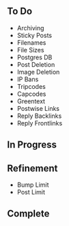 ## To Do

- Archiving
- Sticky Posts
- Filenames
- File Sizes
- Postgres DB
- Post Deletion
- Image Deletion
- IP Bans
- Tripcodes
- Capcodes
- Greentext
- Postwise Links
- Reply Backlinks
- Reply Frontlinks

## In Progress


## Refinement

- Bump Limit
- Post Limit

## Complete

